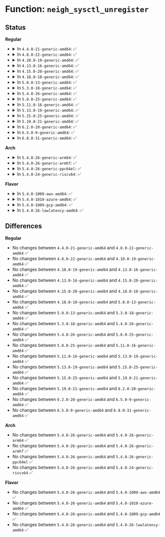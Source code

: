 # Function: <code>neigh_sysctl_unregister</code>

## Status
<b>Regular</b>
<ul>
<li>
<details>
<summary>In <code>4.4.0-21-generic-amd64</code>: ✅</summary>

```c
void neigh_sysctl_unregister(struct neigh_parms * p)
```

```json
{
  "name": "neigh_sysctl_unregister",
  "collision_type": "Unique Global",
  "inline_type": "No",
  "funcs": [
    {
      "addr": 18446744071586337312,
      "name": "neigh_sysctl_unregister",
      "external": true,
      "loc": "net/core/neighbour.c:3197",
      "file": "net/core/neighbour.c",
      "inline": "seen, unknown",
      "caller_inline": [],
      "caller_func": [
        "net/ipv4/devinet.c:inetdev_event",
        "net/ipv4/devinet.c:inetdev_event",
        "net/ipv6/addrconf.c:addrconf_ifdown",
        "net/ipv6/addrconf.c:addrconf_notify",
        "net/ipv6/addrconf.c:addrconf_notify",
        "net/ipv6/ndisc.c:ndisc_cleanup"
      ]
    }
  ],
  "symbols": [
    {
      "addr": 18446744071586337312,
      "name": "neigh_sysctl_unregister",
      "section": ".text",
      "bind": "STB_GLOBAL",
      "size": 46
    }
  ]
}
```
</details>
</li>
<li>
<details>
<summary>In <code>4.8.0-22-generic-amd64</code>: ✅</summary>

```c
void neigh_sysctl_unregister(struct neigh_parms * p)
```

```json
{
  "name": "neigh_sysctl_unregister",
  "collision_type": "Unique Global",
  "inline_type": "No",
  "funcs": [
    {
      "addr": 18446744071586770144,
      "name": "neigh_sysctl_unregister",
      "external": true,
      "loc": "net/core/neighbour.c:3200",
      "file": "net/core/neighbour.c",
      "inline": "seen, unknown",
      "caller_inline": [],
      "caller_func": [
        "net/ipv4/devinet.c:inetdev_event",
        "net/ipv4/devinet.c:inetdev_event",
        "net/ipv6/addrconf.c:addrconf_ifdown",
        "net/ipv6/addrconf.c:addrconf_notify",
        "net/ipv6/addrconf.c:addrconf_notify",
        "net/ipv6/ndisc.c:ndisc_cleanup"
      ]
    }
  ],
  "symbols": [
    {
      "addr": 18446744071586770144,
      "name": "neigh_sysctl_unregister",
      "section": ".text",
      "bind": "STB_GLOBAL",
      "size": 46
    }
  ]
}
```
</details>
</li>
<li>
<details>
<summary>In <code>4.10.0-19-generic-amd64</code>: ✅</summary>

```c
void neigh_sysctl_unregister(struct neigh_parms * p)
```

```json
{
  "name": "neigh_sysctl_unregister",
  "collision_type": "Unique Global",
  "inline_type": "No",
  "funcs": [
    {
      "addr": 18446744071586956720,
      "name": "neigh_sysctl_unregister",
      "external": true,
      "loc": "net/core/neighbour.c:3198",
      "file": "net/core/neighbour.c",
      "inline": "seen, unknown",
      "caller_inline": [],
      "caller_func": [
        "net/ipv4/devinet.c:inetdev_event",
        "net/ipv4/devinet.c:inetdev_event",
        "net/ipv6/addrconf.c:addrconf_ifdown",
        "net/ipv6/addrconf.c:addrconf_notify",
        "net/ipv6/addrconf.c:addrconf_notify",
        "net/ipv6/ndisc.c:ndisc_cleanup"
      ]
    }
  ],
  "symbols": [
    {
      "addr": 18446744071586956720,
      "name": "neigh_sysctl_unregister",
      "section": ".text",
      "bind": "STB_GLOBAL",
      "size": 46
    }
  ]
}
```
</details>
</li>
<li>
<details>
<summary>In <code>4.13.0-16-generic-amd64</code>: ✅</summary>

```c
void neigh_sysctl_unregister(struct neigh_parms * p)
```

```json
{
  "name": "neigh_sysctl_unregister",
  "collision_type": "Unique Global",
  "inline_type": "No",
  "funcs": [
    {
      "addr": 18446744071587081312,
      "name": "neigh_sysctl_unregister",
      "external": true,
      "loc": "net/core/neighbour.c:3249",
      "file": "net/core/neighbour.c",
      "inline": "seen, unknown",
      "caller_inline": [],
      "caller_func": [
        "net/ipv4/devinet.c:devinet_sysctl_unregister",
        "net/ipv6/addrconf.c:addrconf_sysctl_unregister",
        "net/ipv6/ndisc.c:ndisc_cleanup"
      ]
    }
  ],
  "symbols": [
    {
      "addr": 18446744071587081312,
      "name": "neigh_sysctl_unregister",
      "section": ".text",
      "bind": "STB_GLOBAL",
      "size": 46
    }
  ]
}
```
</details>
</li>
<li>
<details>
<summary>In <code>4.15.0-20-generic-amd64</code>: ✅</summary>

```c
void neigh_sysctl_unregister(struct neigh_parms * p)
```

```json
{
  "name": "neigh_sysctl_unregister",
  "collision_type": "Unique Global",
  "inline_type": "No",
  "funcs": [
    {
      "addr": 18446744071587582976,
      "name": "neigh_sysctl_unregister",
      "external": true,
      "loc": "net/core/neighbour.c:3249",
      "file": "net/core/neighbour.c",
      "inline": "seen, unknown",
      "caller_inline": [],
      "caller_func": [
        "net/ipv4/devinet.c:devinet_sysctl_unregister",
        "net/ipv6/addrconf.c:addrconf_sysctl_unregister",
        "net/ipv6/ndisc.c:ndisc_cleanup"
      ]
    }
  ],
  "symbols": [
    {
      "addr": 18446744071587582976,
      "name": "neigh_sysctl_unregister",
      "section": ".text",
      "bind": "STB_GLOBAL",
      "size": 46
    }
  ]
}
```
</details>
</li>
<li>
<details>
<summary>In <code>4.18.0-10-generic-amd64</code>: ✅</summary>

```c
void neigh_sysctl_unregister(struct neigh_parms * p)
```

```json
{
  "name": "neigh_sysctl_unregister",
  "collision_type": "Unique Global",
  "inline_type": "No",
  "funcs": [
    {
      "addr": 18446744071587891600,
      "name": "neigh_sysctl_unregister",
      "external": true,
      "loc": "net/core/neighbour.c:3252",
      "file": "net/core/neighbour.c",
      "inline": "seen, unknown",
      "caller_inline": [],
      "caller_func": [
        "net/ipv4/devinet.c:devinet_sysctl_unregister",
        "net/ipv6/addrconf.c:addrconf_sysctl_unregister",
        "net/ipv6/ndisc.c:ndisc_cleanup"
      ]
    }
  ],
  "symbols": [
    {
      "addr": 18446744071587891600,
      "name": "neigh_sysctl_unregister",
      "section": ".text",
      "bind": "STB_GLOBAL",
      "size": 46
    }
  ]
}
```
</details>
</li>
<li>
<details>
<summary>In <code>5.0.0-13-generic-amd64</code>: ✅</summary>

```c
void neigh_sysctl_unregister(struct neigh_parms * p)
```

```json
{
  "name": "neigh_sysctl_unregister",
  "collision_type": "Unique Global",
  "inline_type": "No",
  "funcs": [
    {
      "addr": 18446744071588033296,
      "name": "neigh_sysctl_unregister",
      "external": true,
      "loc": "net/core/neighbour.c:3678",
      "file": "net/core/neighbour.c",
      "inline": "seen, unknown",
      "caller_inline": [],
      "caller_func": [
        "net/ipv4/devinet.c:devinet_sysctl_unregister",
        "net/ipv6/addrconf.c:addrconf_sysctl_unregister",
        "net/ipv6/ndisc.c:ndisc_cleanup"
      ]
    }
  ],
  "symbols": [
    {
      "addr": 18446744071588033296,
      "name": "neigh_sysctl_unregister",
      "section": ".text",
      "bind": "STB_GLOBAL",
      "size": 46
    }
  ]
}
```
</details>
</li>
<li>
<details>
<summary>In <code>5.3.0-18-generic-amd64</code>: ✅</summary>

```c
void neigh_sysctl_unregister(struct neigh_parms * p)
```

```json
{
  "name": "neigh_sysctl_unregister",
  "collision_type": "Unique Global",
  "inline_type": "No",
  "funcs": [
    {
      "addr": 18446744071588344976,
      "name": "neigh_sysctl_unregister",
      "external": true,
      "loc": "net/core/neighbour.c:3711",
      "file": "net/core/neighbour.c",
      "inline": "seen, unknown",
      "caller_inline": [],
      "caller_func": [
        "net/ipv4/devinet.c:devinet_sysctl_unregister",
        "net/ipv6/addrconf.c:addrconf_sysctl_unregister",
        "net/ipv6/ndisc.c:ndisc_cleanup"
      ]
    }
  ],
  "symbols": [
    {
      "addr": 18446744071588344976,
      "name": "neigh_sysctl_unregister",
      "section": ".text",
      "bind": "STB_GLOBAL",
      "size": 49
    }
  ]
}
```
</details>
</li>
<li>
<details>
<summary>In <code>5.4.0-26-generic-amd64</code>: ✅</summary>

```c
void neigh_sysctl_unregister(struct neigh_parms * p)
```

```json
{
  "name": "neigh_sysctl_unregister",
  "collision_type": "Unique Global",
  "inline_type": "No",
  "funcs": [
    {
      "addr": 18446744071588551424,
      "name": "neigh_sysctl_unregister",
      "external": true,
      "loc": "net/core/neighbour.c:3708",
      "file": "net/core/neighbour.c",
      "inline": "seen, unknown",
      "caller_inline": [],
      "caller_func": [
        "net/ipv4/devinet.c:devinet_sysctl_unregister",
        "net/ipv6/addrconf.c:addrconf_sysctl_unregister",
        "net/ipv6/ndisc.c:ndisc_cleanup"
      ]
    }
  ],
  "symbols": [
    {
      "addr": 18446744071588551424,
      "name": "neigh_sysctl_unregister",
      "section": ".text",
      "bind": "STB_GLOBAL",
      "size": 49
    }
  ]
}
```
</details>
</li>
<li>
<details>
<summary>In <code>5.8.0-25-generic-amd64</code>: ✅</summary>

```c
void neigh_sysctl_unregister(struct neigh_parms * p)
```

```json
{
  "name": "neigh_sysctl_unregister",
  "collision_type": "Unique Global",
  "inline_type": "No",
  "funcs": [
    {
      "addr": 18446744071589403104,
      "name": "neigh_sysctl_unregister",
      "external": true,
      "loc": "net/core/neighbour.c:3708",
      "file": "net/core/neighbour.c",
      "inline": "seen, unknown",
      "caller_inline": [],
      "caller_func": [
        "net/ipv4/devinet.c:inetdev_event",
        "net/ipv4/devinet.c:inetdev_destroy",
        "net/ipv6/addrconf.c:addrconf_sysctl_unregister",
        "net/ipv6/ndisc.c:ndisc_cleanup"
      ]
    }
  ],
  "symbols": [
    {
      "addr": 18446744071589403104,
      "name": "neigh_sysctl_unregister",
      "section": ".text",
      "bind": "STB_GLOBAL",
      "size": 51
    }
  ]
}
```
</details>
</li>
<li>
<details>
<summary>In <code>5.11.0-16-generic-amd64</code>: ✅</summary>

```c
void neigh_sysctl_unregister(struct neigh_parms * p)
```

```json
{
  "name": "neigh_sysctl_unregister",
  "collision_type": "Unique Global",
  "inline_type": "No",
  "funcs": [
    {
      "addr": 18446744071589403968,
      "name": "neigh_sysctl_unregister",
      "external": true,
      "loc": "net/core/neighbour.c:3710",
      "file": "net/core/neighbour.c",
      "inline": "seen, unknown",
      "caller_inline": [],
      "caller_func": [
        "net/ipv4/devinet.c:inetdev_event",
        "net/ipv4/devinet.c:inetdev_destroy",
        "net/ipv6/addrconf.c:addrconf_sysctl_unregister",
        "net/ipv6/ndisc.c:ndisc_cleanup"
      ]
    }
  ],
  "symbols": [
    {
      "addr": 18446744071589403968,
      "name": "neigh_sysctl_unregister",
      "section": ".text",
      "bind": "STB_GLOBAL",
      "size": 51
    }
  ]
}
```
</details>
</li>
<li>
<details>
<summary>In <code>5.13.0-19-generic-amd64</code>: ✅</summary>

```c
void neigh_sysctl_unregister(struct neigh_parms * p)
```

```json
{
  "name": "neigh_sysctl_unregister",
  "collision_type": "Unique Global",
  "inline_type": "No",
  "funcs": [
    {
      "addr": 18446744071589300640,
      "name": "neigh_sysctl_unregister",
      "external": true,
      "loc": "net/core/neighbour.c:3714",
      "file": "net/core/neighbour.c",
      "inline": "seen, unknown",
      "caller_inline": [],
      "caller_func": [
        "net/ipv4/devinet.c:inetdev_event",
        "net/ipv4/devinet.c:inetdev_event",
        "net/ipv6/addrconf.c:addrconf_sysctl_unregister",
        "net/ipv6/ndisc.c:ndisc_cleanup"
      ]
    }
  ],
  "symbols": [
    {
      "addr": 18446744071589300640,
      "name": "neigh_sysctl_unregister",
      "section": ".text",
      "bind": "STB_GLOBAL",
      "size": 51
    }
  ]
}
```
</details>
</li>
<li>
<details>
<summary>In <code>5.15.0-25-generic-amd64</code>: ✅</summary>

```c
void neigh_sysctl_unregister(struct neigh_parms * p)
```

```json
{
  "name": "neigh_sysctl_unregister",
  "collision_type": "Unique Global",
  "inline_type": "No",
  "funcs": [
    {
      "addr": 18446744071590028192,
      "name": "neigh_sysctl_unregister",
      "external": true,
      "loc": "net/core/neighbour.c:3722",
      "file": "net/core/neighbour.c",
      "inline": "seen, unknown",
      "caller_inline": [],
      "caller_func": [
        "net/ipv4/devinet.c:inetdev_event",
        "net/ipv4/devinet.c:inetdev_event",
        "net/ipv6/addrconf.c:addrconf_sysctl_unregister",
        "net/ipv6/ndisc.c:ndisc_cleanup"
      ]
    }
  ],
  "symbols": [
    {
      "addr": 18446744071590028192,
      "name": "neigh_sysctl_unregister",
      "section": ".text",
      "bind": "STB_GLOBAL",
      "size": 51
    }
  ]
}
```
</details>
</li>
<li>
<details>
<summary>In <code>5.19.0-21-generic-amd64</code>: ✅</summary>

```c
void neigh_sysctl_unregister(struct neigh_parms * p)
```

```json
{
  "name": "neigh_sysctl_unregister",
  "collision_type": "Unique Global",
  "inline_type": "No",
  "funcs": [
    {
      "addr": 18446744071591571904,
      "name": "neigh_sysctl_unregister",
      "external": true,
      "loc": "net/core/neighbour.c:3822",
      "file": "net/core/neighbour.c",
      "inline": "seen, unknown",
      "caller_inline": [],
      "caller_func": [
        "net/ipv4/devinet.c:inetdev_event",
        "net/ipv4/devinet.c:inetdev_event",
        "net/ipv6/addrconf.c:addrconf_sysctl_unregister",
        "net/ipv6/ndisc.c:ndisc_cleanup"
      ]
    }
  ],
  "symbols": [
    {
      "addr": 18446744071591571904,
      "name": "neigh_sysctl_unregister",
      "section": ".text",
      "bind": "STB_GLOBAL",
      "size": 55
    }
  ]
}
```
</details>
</li>
<li>
<details>
<summary>In <code>6.2.0-20-generic-amd64</code>: ✅</summary>

```c
void neigh_sysctl_unregister(struct neigh_parms * p)
```

```json
{
  "name": "neigh_sysctl_unregister",
  "collision_type": "Unique Global",
  "inline_type": "No",
  "funcs": [
    {
      "addr": 18446744071593348992,
      "name": "neigh_sysctl_unregister",
      "external": true,
      "loc": "net/core/neighbour.c:3880",
      "file": "net/core/neighbour.c",
      "inline": "seen, unknown",
      "caller_inline": [],
      "caller_func": [
        "net/ipv4/devinet.c:inetdev_event",
        "net/ipv4/devinet.c:inetdev_destroy",
        "net/ipv6/addrconf.c:addrconf_sysctl_unregister",
        "net/ipv6/ndisc.c:ndisc_cleanup"
      ]
    }
  ],
  "symbols": [
    {
      "addr": 18446744071593348992,
      "name": "neigh_sysctl_unregister",
      "section": ".text",
      "bind": "STB_GLOBAL",
      "size": 55
    }
  ]
}
```
</details>
</li>
<li>
<details>
<summary>In <code>6.5.0-9-generic-amd64</code>: ✅</summary>

```c
void neigh_sysctl_unregister(struct neigh_parms * p)
```

```json
{
  "name": "neigh_sysctl_unregister",
  "collision_type": "Unique Global",
  "inline_type": "No",
  "funcs": [
    {
      "addr": 18446744071593811456,
      "name": "neigh_sysctl_unregister",
      "external": true,
      "loc": "net/core/neighbour.c:3859",
      "file": "net/core/neighbour.c",
      "inline": "seen, unknown",
      "caller_inline": [],
      "caller_func": [
        "net/ipv4/devinet.c:inetdev_event",
        "net/ipv4/devinet.c:inetdev_destroy",
        "net/ipv6/addrconf.c:addrconf_sysctl_unregister",
        "net/ipv6/ndisc.c:ndisc_cleanup"
      ]
    }
  ],
  "symbols": [
    {
      "addr": 18446744071593811456,
      "name": "neigh_sysctl_unregister",
      "section": ".text",
      "bind": "STB_GLOBAL",
      "size": 55
    }
  ]
}
```
</details>
</li>
<li>
<details>
<summary>In <code>6.8.0-31-generic-amd64</code>: ✅</summary>

```c
void neigh_sysctl_unregister(struct neigh_parms * p)
```

```json
{
  "name": "neigh_sysctl_unregister",
  "collision_type": "Unique Global",
  "inline_type": "No",
  "funcs": [
    {
      "addr": 18446744071594592928,
      "name": "neigh_sysctl_unregister",
      "external": true,
      "loc": "net/core/neighbour.c:3875",
      "file": "net/core/neighbour.c",
      "inline": "seen, unknown",
      "caller_inline": [],
      "caller_func": [
        "net/ipv4/devinet.c:inetdev_event",
        "net/ipv4/devinet.c:inetdev_destroy",
        "net/ipv6/addrconf.c:addrconf_sysctl_unregister",
        "net/ipv6/ndisc.c:ndisc_cleanup"
      ]
    }
  ],
  "symbols": [
    {
      "addr": 18446744071594592928,
      "name": "neigh_sysctl_unregister",
      "section": ".text",
      "bind": "STB_GLOBAL",
      "size": 55
    }
  ]
}
```
</details>
</li>
</ul>
<b>Arch</b>
<ul>
<li>
<details>
<summary>In <code>5.4.0-26-generic-arm64</code>: ✅</summary>

```c
void neigh_sysctl_unregister(struct neigh_parms * p)
```

```json
{
  "name": "neigh_sysctl_unregister",
  "collision_type": "Unique Global",
  "inline_type": "No",
  "funcs": [
    {
      "addr": 18446603336502089472,
      "name": "neigh_sysctl_unregister",
      "external": true,
      "loc": "net/core/neighbour.c:3708",
      "file": "net/core/neighbour.c",
      "inline": "seen, unknown",
      "caller_inline": [],
      "caller_func": [
        "net/ipv4/devinet.c:devinet_sysctl_unregister",
        "net/ipv6/addrconf.c:addrconf_sysctl_unregister",
        "net/ipv6/ndisc.c:ndisc_cleanup"
      ]
    }
  ],
  "symbols": [
    {
      "addr": 18446603336502089472,
      "name": "neigh_sysctl_unregister",
      "section": ".text",
      "bind": "STB_GLOBAL",
      "size": 64
    }
  ]
}
```
</details>
</li>
<li>
<details>
<summary>In <code>5.4.0-26-generic-armhf</code>: ✅</summary>

```c
void neigh_sysctl_unregister(struct neigh_parms * p)
```

```json
{
  "name": "neigh_sysctl_unregister",
  "collision_type": "Unique Global",
  "inline_type": "No",
  "funcs": [
    {
      "addr": 3234841860,
      "name": "neigh_sysctl_unregister",
      "external": true,
      "loc": "net/core/neighbour.c:3708",
      "file": "net/core/neighbour.c",
      "inline": "seen, unknown",
      "caller_inline": [],
      "caller_func": [
        "net/ipv4/devinet.c:devinet_sysctl_unregister",
        "net/ipv6/addrconf.c:addrconf_sysctl_unregister",
        "net/ipv6/ndisc.c:ndisc_cleanup"
      ]
    }
  ],
  "symbols": [
    {
      "addr": 3234841860,
      "name": "neigh_sysctl_unregister",
      "section": ".text",
      "bind": "STB_GLOBAL",
      "size": 60
    }
  ]
}
```
</details>
</li>
<li>
<details>
<summary>In <code>5.4.0-26-generic-ppc64el</code>: ✅</summary>

```c
void neigh_sysctl_unregister(struct neigh_parms * p)
```

```json
{
  "name": "neigh_sysctl_unregister",
  "collision_type": "Unique Global",
  "inline_type": "No",
  "funcs": [
    {
      "addr": 13835058055295547840,
      "name": "neigh_sysctl_unregister",
      "external": true,
      "loc": "net/core/neighbour.c:3708",
      "file": "net/core/neighbour.c",
      "inline": "seen, unknown",
      "caller_inline": [],
      "caller_func": [
        "net/ipv4/devinet.c:devinet_sysctl_unregister",
        "net/ipv6/addrconf.c:addrconf_sysctl_unregister",
        "net/ipv6/ndisc.c:ndisc_cleanup"
      ]
    }
  ],
  "symbols": [
    {
      "addr": 13835058055295547840,
      "name": "neigh_sysctl_unregister",
      "section": ".text",
      "bind": "STB_GLOBAL",
      "size": 96
    }
  ]
}
```
</details>
</li>
<li>
<details>
<summary>In <code>5.4.0-24-generic-riscv64</code>: ✅</summary>

```c
void neigh_sysctl_unregister(struct neigh_parms * p)
```

```json
{
  "name": "neigh_sysctl_unregister",
  "collision_type": "Unique Global",
  "inline_type": "No",
  "funcs": [
    {
      "addr": 18446743936278364844,
      "name": "neigh_sysctl_unregister",
      "external": true,
      "loc": "net/core/neighbour.c:3708",
      "file": "net/core/neighbour.c",
      "inline": "seen, unknown",
      "caller_inline": [],
      "caller_func": [
        "net/ipv4/devinet.c:devinet_sysctl_unregister",
        "net/ipv6/addrconf.c:addrconf_sysctl_unregister",
        "net/ipv6/ndisc.c:ndisc_cleanup"
      ]
    }
  ],
  "symbols": [
    {
      "addr": 18446743936278364844,
      "name": "neigh_sysctl_unregister",
      "section": ".text",
      "bind": "STB_GLOBAL",
      "size": 70
    }
  ]
}
```
</details>
</li>
</ul>
<b>Flavor</b>
<ul>
<li>
<details>
<summary>In <code>5.4.0-1009-aws-amd64</code>: ✅</summary>

```c
void neigh_sysctl_unregister(struct neigh_parms * p)
```

```json
{
  "name": "neigh_sysctl_unregister",
  "collision_type": "Unique Global",
  "inline_type": "No",
  "funcs": [
    {
      "addr": 18446744071588158160,
      "name": "neigh_sysctl_unregister",
      "external": true,
      "loc": "net/core/neighbour.c:3708",
      "file": "net/core/neighbour.c",
      "inline": "seen, unknown",
      "caller_inline": [],
      "caller_func": [
        "net/ipv4/devinet.c:devinet_sysctl_unregister",
        "net/ipv6/addrconf.c:addrconf_sysctl_unregister",
        "net/ipv6/ndisc.c:ndisc_cleanup"
      ]
    }
  ],
  "symbols": [
    {
      "addr": 18446744071588158160,
      "name": "neigh_sysctl_unregister",
      "section": ".text",
      "bind": "STB_GLOBAL",
      "size": 49
    }
  ]
}
```
</details>
</li>
<li>
<details>
<summary>In <code>5.4.0-1010-azure-amd64</code>: ✅</summary>

```c
void neigh_sysctl_unregister(struct neigh_parms * p)
```

```json
{
  "name": "neigh_sysctl_unregister",
  "collision_type": "Unique Global",
  "inline_type": "No",
  "funcs": [
    {
      "addr": 18446744071587870992,
      "name": "neigh_sysctl_unregister",
      "external": true,
      "loc": "net/core/neighbour.c:3708",
      "file": "net/core/neighbour.c",
      "inline": "seen, unknown",
      "caller_inline": [],
      "caller_func": [
        "net/ipv4/devinet.c:devinet_sysctl_unregister",
        "net/ipv6/addrconf.c:addrconf_sysctl_unregister",
        "net/ipv6/ndisc.c:ndisc_cleanup"
      ]
    }
  ],
  "symbols": [
    {
      "addr": 18446744071587870992,
      "name": "neigh_sysctl_unregister",
      "section": ".text",
      "bind": "STB_GLOBAL",
      "size": 49
    }
  ]
}
```
</details>
</li>
<li>
<details>
<summary>In <code>5.4.0-1009-gcp-amd64</code>: ✅</summary>

```c
void neigh_sysctl_unregister(struct neigh_parms * p)
```

```json
{
  "name": "neigh_sysctl_unregister",
  "collision_type": "Unique Global",
  "inline_type": "No",
  "funcs": [
    {
      "addr": 18446744071588489984,
      "name": "neigh_sysctl_unregister",
      "external": true,
      "loc": "net/core/neighbour.c:3708",
      "file": "net/core/neighbour.c",
      "inline": "seen, unknown",
      "caller_inline": [],
      "caller_func": [
        "net/ipv4/devinet.c:devinet_sysctl_unregister",
        "net/ipv6/addrconf.c:addrconf_sysctl_unregister",
        "net/ipv6/ndisc.c:ndisc_cleanup"
      ]
    }
  ],
  "symbols": [
    {
      "addr": 18446744071588489984,
      "name": "neigh_sysctl_unregister",
      "section": ".text",
      "bind": "STB_GLOBAL",
      "size": 49
    }
  ]
}
```
</details>
</li>
<li>
<details>
<summary>In <code>5.4.0-26-lowlatency-amd64</code>: ✅</summary>

```c
void neigh_sysctl_unregister(struct neigh_parms * p)
```

```json
{
  "name": "neigh_sysctl_unregister",
  "collision_type": "Unique Global",
  "inline_type": "No",
  "funcs": [
    {
      "addr": 18446744071588627504,
      "name": "neigh_sysctl_unregister",
      "external": true,
      "loc": "net/core/neighbour.c:3708",
      "file": "net/core/neighbour.c",
      "inline": "seen, unknown",
      "caller_inline": [],
      "caller_func": [
        "net/ipv4/devinet.c:devinet_sysctl_unregister",
        "net/ipv6/addrconf.c:addrconf_sysctl_unregister",
        "net/ipv6/ndisc.c:ndisc_cleanup"
      ]
    }
  ],
  "symbols": [
    {
      "addr": 18446744071588627504,
      "name": "neigh_sysctl_unregister",
      "section": ".text",
      "bind": "STB_GLOBAL",
      "size": 49
    }
  ]
}
```
</details>
</li>
</ul>

## Differences
<b>Regular</b>
<ul>
<li>
No changes between <code>4.4.0-21-generic-amd64</code> and <code>4.8.0-22-generic-amd64</code> ✅
</li>
<li>
No changes between <code>4.8.0-22-generic-amd64</code> and <code>4.10.0-19-generic-amd64</code> ✅
</li>
<li>
No changes between <code>4.10.0-19-generic-amd64</code> and <code>4.13.0-16-generic-amd64</code> ✅
</li>
<li>
No changes between <code>4.13.0-16-generic-amd64</code> and <code>4.15.0-20-generic-amd64</code> ✅
</li>
<li>
No changes between <code>4.15.0-20-generic-amd64</code> and <code>4.18.0-10-generic-amd64</code> ✅
</li>
<li>
No changes between <code>4.18.0-10-generic-amd64</code> and <code>5.0.0-13-generic-amd64</code> ✅
</li>
<li>
No changes between <code>5.0.0-13-generic-amd64</code> and <code>5.3.0-18-generic-amd64</code> ✅
</li>
<li>
No changes between <code>5.3.0-18-generic-amd64</code> and <code>5.4.0-26-generic-amd64</code> ✅
</li>
<li>
No changes between <code>5.4.0-26-generic-amd64</code> and <code>5.8.0-25-generic-amd64</code> ✅
</li>
<li>
No changes between <code>5.8.0-25-generic-amd64</code> and <code>5.11.0-16-generic-amd64</code> ✅
</li>
<li>
No changes between <code>5.11.0-16-generic-amd64</code> and <code>5.13.0-19-generic-amd64</code> ✅
</li>
<li>
No changes between <code>5.13.0-19-generic-amd64</code> and <code>5.15.0-25-generic-amd64</code> ✅
</li>
<li>
No changes between <code>5.15.0-25-generic-amd64</code> and <code>5.19.0-21-generic-amd64</code> ✅
</li>
<li>
No changes between <code>5.19.0-21-generic-amd64</code> and <code>6.2.0-20-generic-amd64</code> ✅
</li>
<li>
No changes between <code>6.2.0-20-generic-amd64</code> and <code>6.5.0-9-generic-amd64</code> ✅
</li>
<li>
No changes between <code>6.5.0-9-generic-amd64</code> and <code>6.8.0-31-generic-amd64</code> ✅
</li>
</ul>
<b>Arch</b>
<ul>
<li>
No changes between <code>5.4.0-26-generic-amd64</code> and <code>5.4.0-26-generic-arm64</code> ✅
</li>
<li>
No changes between <code>5.4.0-26-generic-amd64</code> and <code>5.4.0-26-generic-armhf</code> ✅
</li>
<li>
No changes between <code>5.4.0-26-generic-amd64</code> and <code>5.4.0-26-generic-ppc64el</code> ✅
</li>
<li>
No changes between <code>5.4.0-26-generic-amd64</code> and <code>5.4.0-24-generic-riscv64</code> ✅
</li>
</ul>
<b>Flavor</b>
<ul>
<li>
No changes between <code>5.4.0-26-generic-amd64</code> and <code>5.4.0-1009-aws-amd64</code> ✅
</li>
<li>
No changes between <code>5.4.0-26-generic-amd64</code> and <code>5.4.0-1010-azure-amd64</code> ✅
</li>
<li>
No changes between <code>5.4.0-26-generic-amd64</code> and <code>5.4.0-1009-gcp-amd64</code> ✅
</li>
<li>
No changes between <code>5.4.0-26-generic-amd64</code> and <code>5.4.0-26-lowlatency-amd64</code> ✅
</li>
</ul>
